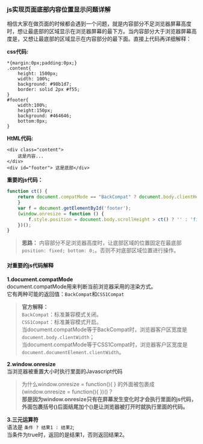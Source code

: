 ### js实现页面底部内容位置显示问题详解  
相信大家在做页面的时候都会遇到一个问题，就是内容部分不足浏览器屏幕高度时，想让最底部的区域显示在浏览器屏幕的最下方。当内容部分大于浏览器屏幕高度是，又想让最底部的区域显示在内容部分的最下面。直接上代码再详细解释：  

**css代码:**  
```
*{margin:0px;padding:0px;}
.content{
    height: 1500px;
    width: 100%;
    background: #98b1d7;
    border: solid 2px #f55;
}
#footer{
	width:100%;
    height:150px;
    background: #464646;
    bottom:0px;
}
```

**HtML代码:**  
```
<div class="content">
	这是内容...
</div>
<div id="footer"> 这是底部</div>
```

**重要的js代码：**  
```js
function ct() {
    return document.compatMode == "BackCompat" ? document.body.clientHeight : document.documentElement.clientHeight;
    }
    var f = document.getElementById('footer');
    (window.onresize = function () {
        f.style.position = document.body.scrollHeight > ct() ? '' : 'fixed';
    })();
}
```

>**思路：** 内容部分不足浏览器高度时，让底部区域的位置固定在最底部`position: fixed; bottom: 0;`。否则不对底部区域位置进行操作。  

#### 对重要的js代码解释  

**1.document.compatMode**  
document.compatMode用来判断当前浏览器采用的渲染方式。  
它有两种可能的返回值：`BackCompat`和`CSS1Compat`  
>**官方解释：**  
`BackCompat`：标准兼容模式关闭。  
`CSS1Compat`：标准兼容模式开启。  
当document.compatMode等于BackCompat时，浏览器客户区宽度是`document.body.clientWidth`；  
当document.compatMode等于CSS1Compat时，浏览器客户区宽度是`document.documentElement.clientWidth`。  

**2.window.onresize**  
当浏览器被重置大小时执行里面的Javascript代码  
>为什么window.onresize = function(){ } 的外面被包裹成(window.onresize = function(){ })()？  
**那是因为window.onresize只有在屏幕发生变化时才会执行里面的js代码，外面包裹括号()后面结尾加个()是让浏览器被打开时就执行里面的代码。**  

**3.三元运算符**  
语法是 `条件 ? 结果1 : 结果2`;  
当条件为true时，返回的是结果1，否则返回结果2。  



